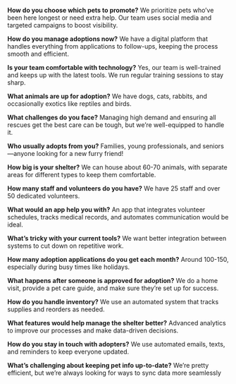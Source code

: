 **How do you choose which pets to promote?**
We prioritize pets who’ve been here longest or need extra help. Our team uses social media and targeted campaigns to boost visibility.

**How do you manage adoptions now?**
We have a digital platform that handles everything from applications to follow-ups, keeping the process smooth and efficient.

**Is your team comfortable with technology?**
Yes, our team is well-trained and keeps up with the latest tools. We run regular training sessions to stay sharp.

**What animals are up for adoption?**
We have dogs, cats, rabbits, and occasionally exotics like reptiles and birds.

**What challenges do you face?**
Managing high demand and ensuring all rescues get the best care can be tough, but we’re well-equipped to handle it.

**Who usually adopts from you?**
Families, young professionals, and seniors—anyone looking for a new furry friend!

**How big is your shelter?**
We can house about 60-70 animals, with separate areas for different types to keep them comfortable.

**How many staff and volunteers do you have?**
We have 25 staff and over 50 dedicated volunteers.

**What would an app help you with?**
An app that integrates volunteer schedules, tracks medical records, and automates communication would be ideal.

**What’s tricky with your current tools?**
We want better integration between systems to cut down on repetitive work.

**How many adoption applications do you get each month?**
Around 100-150, especially during busy times like holidays.

**What happens after someone is approved for adoption?**
We do a home visit, provide a pet care guide, and make sure they’re set up for success.

**How do you handle inventory?**
We use an automated system that tracks supplies and reorders as needed.

**What features would help manage the shelter better?**
Advanced analytics to improve our processes and make data-driven decisions.

**How do you stay in touch with adopters?**
We use automated emails, texts, and reminders to keep everyone updated.

**What’s challenging about keeping pet info up-to-date?**
We’re pretty efficient, but we’re always looking for ways to sync data more seamlessly
